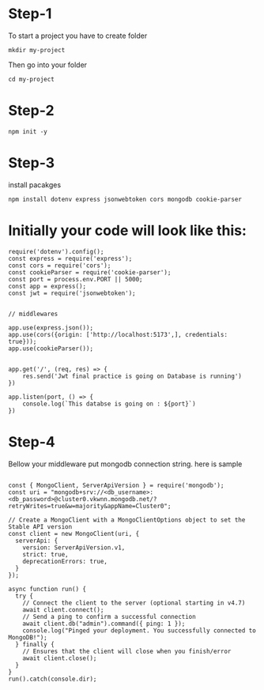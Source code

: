 # Step-1
To start a project you have to create folder
```
mkdir my-project
```
Then go into your folder
```
cd my-project
```
# Step-2

```
npm init -y
```
# Step-3
install pacakges
```
npm install dotenv express jsonwebtoken cors mongodb cookie-parser
```

# Initially your code will look like this:
```
require('dotenv').config();
const express = require('express');
const cors = require('cors');
const cookieParser = require('cookie-parser');
const port = process.env.PORT || 5000;
const app = express();
const jwt = require('jsonwebtoken');


// middlewares

app.use(express.json());
app.use(cors({origin: ['http://localhost:5173',], credentials: true}));
app.use(cookieParser());


app.get('/', (req, res) => {
    res.send('Jwt final practice is going on Database is running')
})

app.listen(port, () => {
    console.log(`This databse is going on : ${port}`)
})
```

# Step-4
Bellow your middleware put mongodb connection string.
here is sample
```

const { MongoClient, ServerApiVersion } = require('mongodb');
const uri = "mongodb+srv://<db_username>:<db_password>@cluster0.vkwnn.mongodb.net/?retryWrites=true&w=majority&appName=Cluster0";

// Create a MongoClient with a MongoClientOptions object to set the Stable API version
const client = new MongoClient(uri, {
  serverApi: {
    version: ServerApiVersion.v1,
    strict: true,
    deprecationErrors: true,
  }
});

async function run() {
  try {
    // Connect the client to the server	(optional starting in v4.7)
    await client.connect();
    // Send a ping to confirm a successful connection
    await client.db("admin").command({ ping: 1 });
    console.log("Pinged your deployment. You successfully connected to MongoDB!");
  } finally {
    // Ensures that the client will close when you finish/error
    await client.close();
  }
}
run().catch(console.dir);

```